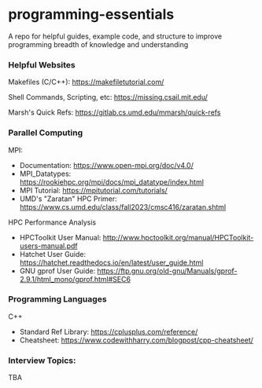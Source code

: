 # programming-essentials
A repo for helpful guides, example code, and structure to improve programming breadth of knowledge and understanding

### Helpful Websites

Makefiles (C/C++): https://makefiletutorial.com/

Shell Commands, Scripting, etc: https://missing.csail.mit.edu/

Marsh's Quick Refs: https://gitlab.cs.umd.edu/mmarsh/quick-refs

### Parallel Computing

MPI:
- Documentation: https://www.open-mpi.org/doc/v4.0/
- MPI_Datatypes: https://rookiehpc.org/mpi/docs/mpi_datatype/index.html
- MPI Tutorial: https://mpitutorial.com/tutorials/
- UMD's "Zaratan" HPC Primer: https://www.cs.umd.edu/class/fall2023/cmsc416/zaratan.shtml

HPC Performance Analysis
- HPCToolkit User Manual: http://www.hpctoolkit.org/manual/HPCToolkit-users-manual.pdf
- Hatchet User Guide: https://hatchet.readthedocs.io/en/latest/user_guide.html
- GNU gprof User Guide: https://ftp.gnu.org/old-gnu/Manuals/gprof-2.9.1/html_mono/gprof.html#SEC6

### Programming Languages

C++
- Standard Ref Library: https://cplusplus.com/reference/
- Cheatsheet: https://www.codewithharry.com/blogpost/cpp-cheatsheet/

### Interview Topics:

TBA
